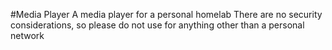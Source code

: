 #Media Player
A media player for a personal homelab
There are no security considerations, so please do not use for anything other than a personal network
